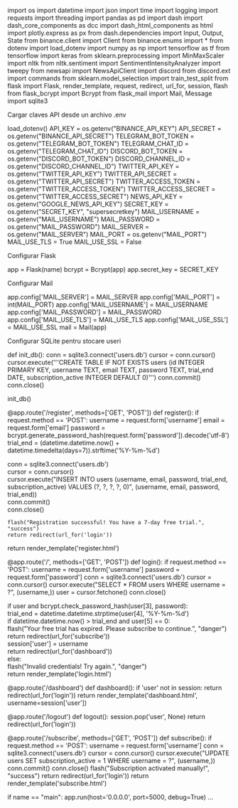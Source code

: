 import os
import datetime
import json
import time
import logging
import requests
import threading
import pandas as pd
import dash
import dash_core_components as dcc
import dash_html_components as html
import plotly.express as px
from dash.dependencies import Input, Output, State
from binance.client import Client
from binance.enums import *
from dotenv import load_dotenv
import numpy as np
import tensorflow as tf
from tensorflow import keras
from sklearn.preprocessing import MinMaxScaler
import nltk
from nltk.sentiment import SentimentIntensityAnalyzer
import tweepy
from newsapi import NewsApiClient
import discord
from discord.ext import commands
from sklearn.model_selection import train_test_split
from flask import Flask, render_template, request, redirect, url_for, session, flash
from flask_bcrypt import Bcrypt
from flask_mail import Mail, Message
import sqlite3

Cargar claves API desde un archivo .env

load_dotenv()
API_KEY = os.getenv("BINANCE_API_KEY")
API_SECRET = os.getenv("BINANCE_API_SECRET")
TELEGRAM_BOT_TOKEN = os.getenv("TELEGRAM_BOT_TOKEN")
TELEGRAM_CHAT_ID = os.getenv("TELEGRAM_CHAT_ID")
DISCORD_BOT_TOKEN = os.getenv("DISCORD_BOT_TOKEN")
DISCORD_CHANNEL_ID = os.getenv("DISCORD_CHANNEL_ID")
TWITTER_API_KEY = os.getenv("TWITTER_API_KEY")
TWITTER_API_SECRET = os.getenv("TWITTER_API_SECRET")
TWITTER_ACCESS_TOKEN = os.getenv("TWITTER_ACCESS_TOKEN")
TWITTER_ACCESS_SECRET = os.getenv("TWITTER_ACCESS_SECRET")
NEWS_API_KEY = os.getenv("GOOGLE_NEWS_API_KEY")
SECRET_KEY = os.getenv("SECRET_KEY", "supersecretkey")
MAIL_USERNAME = os.getenv("MAIL_USERNAME")
MAIL_PASSWORD = os.getenv("MAIL_PASSWORD")
MAIL_SERVER = os.getenv("MAIL_SERVER")
MAIL_PORT = os.getenv("MAIL_PORT")
MAIL_USE_TLS = True
MAIL_USE_SSL = False

Configurar Flask

app = Flask(name)
bcrypt = Bcrypt(app)
app.secret_key = SECRET_KEY

Configurar Mail

app.config['MAIL_SERVER'] = MAIL_SERVER
app.config['MAIL_PORT'] = int(MAIL_PORT)
app.config['MAIL_USERNAME'] = MAIL_USERNAME
app.config['MAIL_PASSWORD'] = MAIL_PASSWORD
app.config['MAIL_USE_TLS'] = MAIL_USE_TLS
app.config['MAIL_USE_SSL'] = MAIL_USE_SSL
mail = Mail(app)

Configurar SQLite pentru stocare useri

def init_db():
conn = sqlite3.connect('users.db')
cursor = conn.cursor()
cursor.execute('''CREATE TABLE IF NOT EXISTS users (id INTEGER PRIMARY KEY, username TEXT, email TEXT, password TEXT, trial_end DATE, subscription_active INTEGER DEFAULT 0)''')
conn.commit()
conn.close()

init_db()

@app.route('/register', methods=['GET', 'POST'])
def register():
if request.method == 'POST':
username = request.form['username']
email = request.form['email']
password = bcrypt.generate_password_hash(request.form['password']).decode('utf-8')
trial_end = (datetime.datetime.now() + datetime.timedelta(days=7)).strftime('%Y-%m-%d')

conn = sqlite3.connect('users.db')  
    cursor = conn.cursor()  
    cursor.execute("INSERT INTO users (username, email, password, trial_end, subscription_active) VALUES (?, ?, ?, ?, 0)", (username, email, password, trial_end))  
    conn.commit()  
    conn.close()  
      
    flash("Registration successful! You have a 7-day free trial.", "success")  
    return redirect(url_for('login'))  
return render_template('register.html')

@app.route('/', methods=['GET', 'POST'])
def login():
if request.method == 'POST':
username = request.form['username']
password = request.form['password']
conn = sqlite3.connect('users.db')
cursor = conn.cursor()
cursor.execute("SELECT * FROM users WHERE username = ?", (username,))
user = cursor.fetchone()
conn.close()

if user and bcrypt.check_password_hash(user[3], password):  
        trial_end = datetime.datetime.strptime(user[4], '%Y-%m-%d')  
        if datetime.datetime.now() > trial_end and user[5] == 0:  
            flash("Your free trial has expired. Please subscribe to continue.", "danger")  
            return redirect(url_for('subscribe'))  
        session['user'] = username  
        return redirect(url_for('dashboard'))  
    else:  
        flash("Invalid credentials! Try again.", "danger")  
return render_template('login.html')

@app.route('/dashboard')
def dashboard():
if 'user' not in session:
return redirect(url_for('login'))
return render_template('dashboard.html', username=session['user'])

@app.route('/logout')
def logout():
session.pop('user', None)
return redirect(url_for('login'))

@app.route('/subscribe', methods=['GET', 'POST'])
def subscribe():
if request.method == 'POST':
username = request.form['username']
conn = sqlite3.connect('users.db')
cursor = conn.cursor()
cursor.execute("UPDATE users SET subscription_active = 1 WHERE username = ?", (username,))
conn.commit()
conn.close()
flash("Subscription activated manually!", "success")
return redirect(url_for('login'))
return render_template('subscribe.html')

if name == "main":
app.run(host='0.0.0.0', port=5000, debug=True)
...
